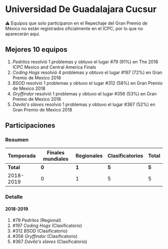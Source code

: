 # Universidad De Guadalajara Cucsur

:warning: Equipos que solo participaron en el Repechaje del Gran Premio de México no están registrados oficialmente en el ICPC, por lo que no aparecerán aquí.

## Mejores 10 equipos

1. _Pedritos_ resolvió 1 problemas y obtuvo el lugar #79 (91%) en The 2018 ICPC Mexico and Central America Finals
1. _Coding Hogs_ resolvió 4 problemas y obtuvo el lugar #197 (72%) en Gran Premio de Mexico 2018
1. _BSOD_ resolvió 1 problemas y obtuvo el lugar #312 (58%) en Gran Premio de Mexico 2018
1. _Gryffindor_ resolvió 1 problemas y obtuvo el lugar #356 (53%) en Gran Premio de Mexico 2018
1. _Davila's slaves_ resolvió 1 problemas y obtuvo el lugar #367 (52%) en Gran Premio de Mexico 2018

## Participaciones

### Resumen

| Temporada | Finales mundiales | Regionales | Clasificatorios | Total |
| --- | --- | --- | --- | --- |
| **Total** | **0** | **1** | **5** | **5** |
| 2018-2019 | 0 | 1 | 5 | 5 |

### Detalle

#### 2018-2019

1. #79 _Pedritos_ (Regional)
1. #197 _Coding Hogs_ (Clasificatorio)
1. #312 _BSOD_ (Clasificatorio)
1. #356 _Gryffindor_ (Clasificatorio)
1. #367 _Davila's slaves_ (Clasificatorio)





